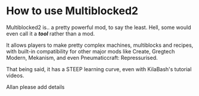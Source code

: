 # How to use Multiblocked2

Multiblocked2 is.. a pretty powerful mod, to say the least. Hell, some would even call it a ***tool*** rather than a mod.

It allows players to make pretty complex machines, multiblocks and recipes, with built-in compatibility for other major mods like Create, Gregtech Modern, Mekanism, and even Pneumaticcraft: Repressurised.

That being said, it has a STEEP learning curve, even with KilaBash's tutorial videos.

Allan please add details